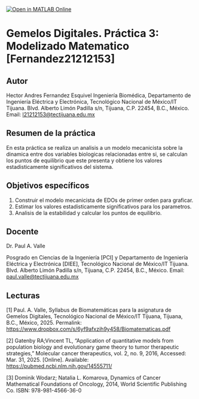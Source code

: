 [![Open in MATLAB Online](https://www.mathworks.com/images/responsive/global/open-in-matlab-online.svg)](https://matlab.mathworks.com/open/github/v1?repo=AndresUN1/Gemelos-Digitales-Sistema-de-Lotka-Volterra-Fernandez21212153)

# Gemelos Digitales. Práctica 3: Modelizado Matematico [Fernandez21212153]

## Autor
Hector Andres Fernandez Esquivel
Ingeniería Biomédica, Departamento de Ingeniería Eléctrica y Electrónica, Tecnológico Nacional de México/IT Tijuana. Blvd. Alberto Limón Padilla s/n, Tijuana, C.P. 22454, B.C., México. Email: l21212153@tectijuana.edu.mx

## Resumen de la práctica
En esta práctica se realiza un analisis a un modelo mecanicista sobre la dinamica entre dos variables biologicas relacionadas entre si, se calculan los puntos de equilibrio que este presenta y obtiene los valores estadisticamente significativos del sistema. 

## Objetivos específicos
1. Construir el modelo mecanicista de EDOs de primer orden para graficar.
2. Estimar los valores estadisticamente significativos para los parametros.
3. Analisis de la estabilidad y calcular los puntos de equilibrio.

## Docente
Dr. Paul A. Valle

Posgrado en Ciencias de la Ingeniería [PCI] y Departamento de Ingeniería Eléctrica y Electrónica [DIEE], Tecnológico Nacional de México/IT Tijuana. Blvd. Alberto Limón Padilla s/n, Tijuana, C.P. 22454, B.C., México. Email: paul.valle@tectijuana.edu.mx

## Lecturas
[1] Paul. A. Valle, Syllabus de Biomatemáticas para la asignatura de Gemelos Digitales, Tecnológico Nacional de México/IT Tijuana, Tijuana, B.C., México, 2025. Permalink: https://www.dropbox.com/s/6yf9afxzih9y458/Biomatematicas.pdf

[2] Gatenby RA;Vincent TL, “Application of quantitative models from population biology and evolutionary game theory to tumor therapeutic strategies,” Molecular cancer therapeutics, vol. 2, no. 9, 2016, Accessed: Mar. 31, 2025. [Online]. Available: https://pubmed.ncbi.nlm.nih.gov/14555711/

[3] Dominik Wodarz; Natalia L. Komarova, Dynamics of Cancer Mathematical Foundations of Oncology, 2014, World Scientific Publishing Co. ISBN: 978-981-4566-36-0
